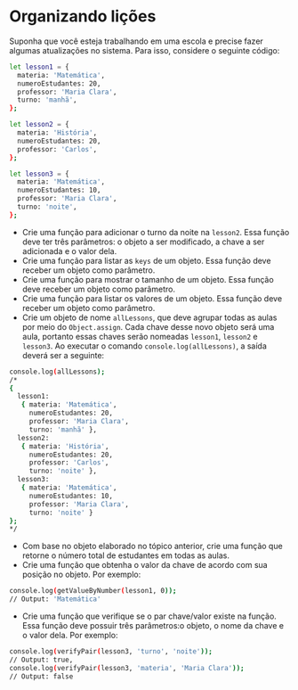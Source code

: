 # Organizando lições

Suponha que você esteja trabalhando em uma escola e precise fazer algumas atualizações no sistema. Para isso, considere o seguinte código:
```sh
let lesson1 = {
  materia: 'Matemática',
  numeroEstudantes: 20,
  professor: 'Maria Clara',
  turno: 'manhã',
};

let lesson2 = {
  materia: 'História',
  numeroEstudantes: 20,
  professor: 'Carlos',
};

let lesson3 = {
  materia: 'Matemática',
  numeroEstudantes: 10,
  professor: 'Maria Clara',
  turno: 'noite',
};
```
- Crie uma função para adicionar o turno da noite na `lesson2`. Essa função deve ter três parâmetros: o objeto a ser modificado, a chave a ser adicionada e o valor dela.
- Crie uma função para listar as `keys` de um objeto. Essa função deve receber um objeto como parâmetro.
- Crie uma função para mostrar o tamanho de um objeto. Essa função deve receber um objeto como parâmetro.
- Crie uma função para listar os valores de um objeto. Essa função deve receber um objeto como parâmetro.
- Crie um objeto de nome `allLessons`, que deve agrupar todas as aulas por meio do `Object.assign`. Cada chave desse novo objeto será uma aula, portanto essas chaves serão nomeadas `lesson1`, `lesson2` e `lesson3`. Ao executar o comando `console.log(allLessons)`, a saída deverá ser a seguinte:

```sh
console.log(allLessons);
/*
{
  lesson1:
   { materia: 'Matemática',
     numeroEstudantes: 20,
     professor: 'Maria Clara',
     turno: 'manhã' },
  lesson2:
   { materia: 'História',
     numeroEstudantes: 20,
     professor: 'Carlos',
     turno: 'noite' },
  lesson3:
   { materia: 'Matemática',
     numeroEstudantes: 10,
     professor: 'Maria Clara',
     turno: 'noite' }
};
*/
```
- Com base no objeto elaborado no tópico anterior, crie uma função que retorne o número total de estudantes em todas as aulas.
- Crie uma função que obtenha o valor da chave de acordo com sua posição no objeto. Por exemplo:
```sh
console.log(getValueByNumber(lesson1, 0));
// Output: 'Matemática'
```
- Crie uma função que verifique se o par chave/valor existe na função. Essa função deve possuir três parâmetros:o objeto, o nome da chave e o valor dela. Por exemplo:
```sh
console.log(verifyPair(lesson3, 'turno', 'noite'));
// Output: true,
console.log(verifyPair(lesson3, 'materia', 'Maria Clara'));
// Output: false
```